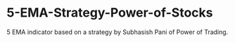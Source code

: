 # 5-EMA-Strategy-Power-of-Stocks
5 EMA indicator based on a strategy by Subhasish Pani of Power of Trading.
